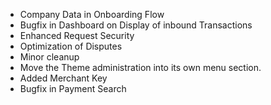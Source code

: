 - Company Data in Onboarding Flow
- Bugfix in Dashboard on Display of inbound Transactions
- Enhanced Request Security
- Optimization of Disputes
- Minor cleanup
- Move the Theme administration into its own menu section.
- Added Merchant Key
- Bugfix in Payment Search